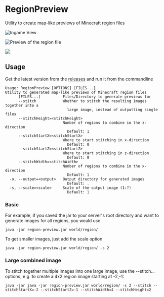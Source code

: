 # RegionPreview
Utility to create map-like previews of Minecraft region files

![Ingame View](https://yeleha.co/2XaV0KT)

![Preview of the region file](https://media.inventivetalent.org/i/2019/04/15/r.0.-1.mca.png)  

![](https://yeleha.co/2Iqcxvw)


## Usage
Get the latest version from the [releases](https://github.com/InventivetalentDev/RegionPreview/releases) and run it from the commandline
```
Usage: RegionPreview [OPTIONS] [FILES...]
Utility to generated map-like previews of Minecraft region files
      [FILES...]          Files/Directory to generate previews for
      --stitch            Whether to stitch the resulting images together into a
                            large image, instead of outputting single files
      --stitchHeight=<stitchHeight>
                          Number of regions to combine in the z-direction
                            Default: 1
      --stitchStartX=<stitchStartX>
                          Where to start stitching in x-direction
                            Default: 0
      --stitchStartZ=<stitchStartZ>
                          Where to start stitching in z-direction
                            Default: 0
      --stitchWidth=<stitchWidth>
                          Number of regions to combine in the x-direction
                            Default: 1
  -o, --output=<output>   Output directory for generated images
                            Default: .
  -s, --scale=<scale>     Scale of the output image (1:?)
                            Default: 1
```

### Basic

For example, if you saved the jar to your server's root directory and want to generate images for all regions, you would use
```
java -jar region-preview.jar world/region/
```

To get smaller images, just add the scale option
```
java -jar region-preview.jar world/region/ -s 2
``` 


### Large combined image

To stitch together multiple images into one large image, use the --stitch... options, e.g. to create a 4x2 region image starting at -2,-1: 
```
java -jar java -jar region-preview.jar world/region/ -s 2 --stitch --stitchStartX=-2 --stitchStartZ=-1 --stitchWidth=4 --stitchHeight=2
```
